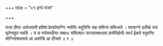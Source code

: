 +++
title = "०१ इन्धे राजा"

+++

राजा दीप्तः अर्यःस्वामी हविषां प्रेरकोवाग्निः नमोभिः स्तुतिभिः सह समिन्धे समिध्यते । यस्याग्नेः प्रतीकं रूपं घृतेनाहुतं भवति । यं च नरोस्मदीयाः सबाधः संश्लिष्टाः सञ्जातबाधावा हव्येभिर्हव्यैः सार्धं ईळते स्तुवन्ति सोग्निरुषसामग्रे आ अशोचि आ दीप्यते ॥ १ ॥